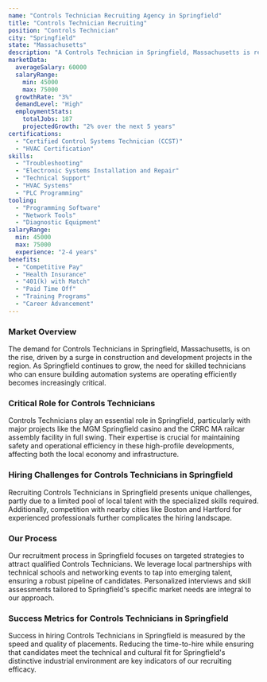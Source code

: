 ```yaml
---
name: "Controls Technician Recruiting Agency in Springfield"
title: "Controls Technician Recruiting"
position: "Controls Technician"
city: "Springfield"
state: "Massachusetts"
description: "A Controls Technician in Springfield, Massachusetts is responsible for installing, maintaining, and repairing electronic control systems and devices."
marketData:
  averageSalary: 60000
  salaryRange:
    min: 45000
    max: 75000
  growthRate: "3%"
  demandLevel: "High"
  employmentStats:
    totalJobs: 187
    projectedGrowth: "2% over the next 5 years"
certifications:
  - "Certified Control Systems Technician (CCST)"
  - "HVAC Certification"
skills:
  - "Troubleshooting"
  - "Electronic Systems Installation and Repair"
  - "Technical Support"
  - "HVAC Systems"
  - "PLC Programming"
tooling:
  - "Programming Software"
  - "Network Tools"
  - "Diagnostic Equipment"
salaryRange:
  min: 45000
  max: 75000
  experience: "2-4 years"
benefits:
  - "Competitive Pay"
  - "Health Insurance"
  - "401(k) with Match"
  - "Paid Time Off"
  - "Training Programs"
  - "Career Advancement"
---
```


### Market Overview
The demand for Controls Technicians in Springfield, Massachusetts, is on the rise, driven by a surge in construction and development projects in the region. As Springfield continues to grow, the need for skilled technicians who can ensure building automation systems are operating efficiently becomes increasingly critical.

### Critical Role for Controls Technicians
Controls Technicians play an essential role in Springfield, particularly with major projects like the MGM Springfield casino and the CRRC MA railcar assembly facility in full swing. Their expertise is crucial for maintaining safety and operational efficiency in these high-profile developments, affecting both the local economy and infrastructure.

### Hiring Challenges for Controls Technicians in Springfield
Recruiting Controls Technicians in Springfield presents unique challenges, partly due to a limited pool of local talent with the specialized skills required. Additionally, competition with nearby cities like Boston and Hartford for experienced professionals further complicates the hiring landscape.

### Our Process
Our recruitment process in Springfield focuses on targeted strategies to attract qualified Controls Technicians. We leverage local partnerships with technical schools and networking events to tap into emerging talent, ensuring a robust pipeline of candidates. Personalized interviews and skill assessments tailored to Springfield's specific market needs are integral to our approach.

### Success Metrics for Controls Technicians in Springfield
Success in hiring Controls Technicians in Springfield is measured by the speed and quality of placements. Reducing the time-to-hire while ensuring that candidates meet the technical and cultural fit for Springfield's distinctive industrial environment are key indicators of our recruiting efficacy.
